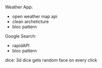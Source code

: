 Weather App:
 - open weather map api
 - clean archeticture
 - bloc pattern
 
 Google Search:
 - rapidAPI
 - bloc pattern
 
 dice:
 3d dice gets random face on every click
